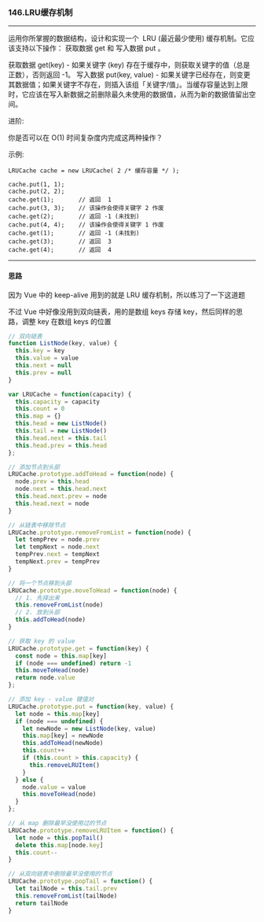 ### 146.LRU缓存机制

---

运用你所掌握的数据结构，设计和实现一个  LRU (最近最少使用) 缓存机制。它应该支持以下操作： 获取数据 get 和 写入数据 put 。

获取数据 get(key) - 如果关键字 (key) 存在于缓存中，则获取关键字的值（总是正数），否则返回 -1。
写入数据 put(key, value) - 如果关键字已经存在，则变更其数据值；如果关键字不存在，则插入该组「关键字/值」。当缓存容量达到上限时，它应该在写入新数据之前删除最久未使用的数据值，从而为新的数据值留出空间。

进阶:

你是否可以在 O(1) 时间复杂度内完成这两种操作？

示例:
```
LRUCache cache = new LRUCache( 2 /* 缓存容量 */ );

cache.put(1, 1);
cache.put(2, 2);
cache.get(1);       // 返回  1
cache.put(3, 3);    // 该操作会使得关键字 2 作废
cache.get(2);       // 返回 -1 (未找到)
cache.put(4, 4);    // 该操作会使得关键字 1 作废
cache.get(1);       // 返回 -1 (未找到)
cache.get(3);       // 返回  3
cache.get(4);       // 返回  4
```

---

#### 思路

因为 Vue 中的 keep-alive 用到的就是 LRU 缓存机制，所以练习了一下这道题

不过 Vue 中好像没用到双向链表，用的是数组 keys 存储 key，然后同样的思路，调整 key 在数组 keys 的位置

``` js
// 双向链表
function ListNode(key, value) {
  this.key = key
  this.value = value
  this.next = null
  this.prev = null
}

var LRUCache = function(capacity) {
  this.capacity = capacity
  this.count = 0
  this.map = {}
  this.head = new ListNode()
  this.tail = new ListNode()
  this.head.next = this.tail
  this.head.prev = this.head
};

// 添加节点到头部
LRUCache.prototype.addToHead = function(node) {
  node.prev = this.head
  node.next = this.head.next
  this.head.next.prev = node
  this.head.next = node
}

// 从链表中移除节点
LRUCache.prototype.removeFromList = function(node) {
  let tempPrev = node.prev
  let tempNext = node.next
  tempPrev.next = tempNext
  tempNext.prev = tempPrev
}

// 将一个节点移到头部
LRUCache.prototype.moveToHead = function(node) {
  // 1. 先择出来
  this.removeFromList(node)
  // 2. 放到头部
  this.addToHead(node)
}

// 获取 key 的 value
LRUCache.prototype.get = function(key) {
  const node = this.map[key]
  if (node === undefined) return -1
  this.moveToHead(node)
  return node.value
};

// 添加 key - value 键值对
LRUCache.prototype.put = function(key, value) {
  let node = this.map[key]
  if (node === undefined) {
    let newNode = new ListNode(key, value)
    this.map[key] = newNode
    this.addToHead(newNode)
    this.count++
    if (this.count > this.capacity) {
      this.removeLRUItem()
    }
  } else {
    node.value = value
    this.moveToHead(node)
  }
};

// 从 map 删除最早没使用过的节点
LRUCache.prototype.removeLRUItem = function() {
  let node = this.popTail()
  delete this.map[node.key]
  this.count--
}

// 从双向链表中删除最早没使用的节点
LRUCache.prototype.popTail = function() {
  let tailNode = this.tail.prev
  this.removeFromList(tailNode)
  return tailNode
}
```
